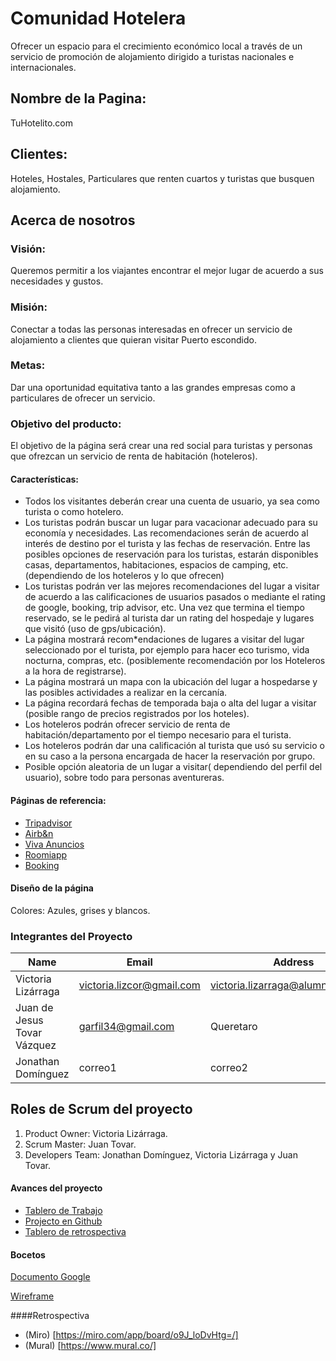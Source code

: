 # Comunidad Hotelera
Ofrecer un espacio para el crecimiento económico local a través de un servicio de promoción de alojamiento dirigido a turistas nacionales e internacionales. 

## Nombre de la Pagina:  
TuHotelito.com

## Clientes:
 Hoteles, Hostales, Particulares que renten cuartos y turistas que busquen alojamiento.

## Acerca de nosotros
### Visión: 
Queremos permitir a los viajantes encontrar el mejor lugar de acuerdo a sus necesidades y gustos.

### Misión:
Conectar a todas las personas interesadas en ofrecer un servicio de alojamiento a clientes que quieran visitar Puerto escondido.

### Metas:
Dar una oportunidad equitativa tanto a las grandes empresas como a particulares de ofrecer un servicio.

### Objetivo del producto: 
El objetivo de la página será crear una red social para turistas y personas que ofrezcan un servicio de renta de habitación (hoteleros). 

#### Características:

* Todos los visitantes deberán crear una cuenta de usuario, ya sea como turista o como hotelero. 
* Los turistas podrán buscar un lugar para vacacionar adecuado para su economía y necesidades. Las recomendaciones serán de acuerdo al  interés de destino por el turista y las fechas de reservación. 
Entre las posibles opciones de reservación para los turistas, estarán disponibles casas, departamentos, habitaciones, espacios de camping, etc. (dependiendo de los hoteleros y lo que ofrecen) 
* Los turistas podrán ver las mejores recomendaciones del lugar a visitar de acuerdo a las calificaciones de usuarios pasados o mediante el rating de google, booking, trip advisor, etc. 
Una vez que termina el tiempo reservado, se le pedirá al turista dar un rating del hospedaje y lugares que visitó (uso de gps/ubicación). 
* La página mostrará recom*endaciones de lugares a visitar del lugar seleccionado por el turista, por ejemplo para hacer eco turismo, vida nocturna, compras, etc. (posiblemente recomendación por los Hoteleros a la hora de registrarse). 
* La página mostrará un mapa con la ubicación del lugar a hospedarse y las posibles actividades a realizar en la cercanía. 
* La página recordará fechas de temporada baja o alta del lugar a visitar (posible rango de precios registrados por los hoteles). 
* Los hoteleros podrán ofrecer servicio de renta de habitación/departamento por el tiempo necesario para el turista. 
* Los hoteleros podrán dar una calificación al turista que usó su servicio o en su caso a la persona encargada de hacer la reservación por grupo. 
* Posible opción aleatoria de un lugar a visitar( dependiendo del perfil del usuario), sobre todo para personas aventureras. 


#### Páginas de referencia:

* [Tripadvisor](https://www.tripadvisor.com/)
* [Airb&n](https://www.airbnb.com/)
* [Viva Anuncios](https://www.vivanuncios.com.mx)
* [Roomiapp](https://roomiapp.com/)
* [Booking](https://www.booking.com/)


#### Diseño de la página

Colores: Azules, grises y blancos.

### Integrantes del Proyecto

|Name|Email|Address|   
|----|-----|-------| 
|Victoria Lizárraga|victoria.lizcor@gmail.com|victoria.lizarraga@alumno.buap.mx|
| Juan de Jesus Tovar Vázquez | garfil34@gmail.com | Queretaro |
|Jonathan Domínguez|correo1|correo2|

## Roles de Scrum del proyecto

1. Product Owner: Victoria Lizárraga. 
2. Scrum Master: Juan Tovar.
3. Developers Team: Jonathan Domínguez, Victoria Lizárraga y Juan Tovar.


#### Avances del proyecto

* [Tablero de Trabajo](https://trello.com/b/nj8YY2pW/proyecto-integrador)
* [Projecto en Github](https://github.com/JuanitoTovar/Grupo_7_PaginaHotelera.git)
* [Tablero de retrospectiva](https://miro.com/welcomeonboard/WkRzSkZ3dk1veGFibW5jWDUyVEdmOFJIOTl0ZUhHWXY4SkVFM09URUlyZm9pTTNoY1hWdmtjRmhDbzJCVUVNTXwzMDc0NDU3MzU4Nzg5NTE5Mzg3?invite_link_id=415671134759)
#### Bocetos

[Documento Google](https://docs.google.com/document/d/1a9UhW_dSxOL5Rio6mhIm5N0_ikjaaLW2D8q9LLpgl-w/edit?usp=sharing)

[Wireframe](https://wireframe.cc/M3WcJt)

####Retrospectiva

* (Miro) [https://miro.com/app/board/o9J_loDvHtg=/]
* (Mural) [https://www.mural.co/]
